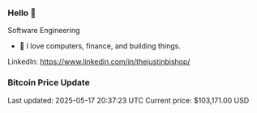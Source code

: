 ### Hello 🤙  

Software Engineering

- 🔭 I love computers, finance, and building things.
  
LinkedIn: https://www.linkedin.com/in/thejustinbishop/  

































































































































































































































### Bitcoin Price Update
Last updated: 2025-05-17 20:37:23 UTC
Current price: $103,171.00 USD
